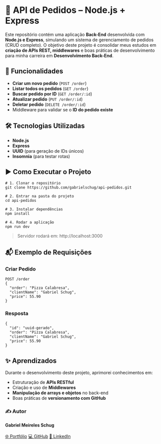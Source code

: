 # 🚀 API de Pedidos – Node.js + Express

Este repositório contém uma aplicação **Back-End** desenvolvida com **Node.js e Express**, simulando um sistema de gerenciamento de pedidos (CRUD completo).
O objetivo deste projeto é consolidar meus estudos em **criação de APIs REST, middlewares** e boas práticas de desenvolvimento para minha carreira em **Desenvolvimento Back-End**.


## 📍 Funcionalidades
- **Criar um novo pedido** (```POST /order```)
- **Listar todos os pedidos** (```GET /order```)
- **Buscar pedido por ID** (```GET /order/:id```)
- **Atualizar pedido** (```PUT /order/:id```)
- **Deletar pedido** (```DELETE /order/:id```)
- Middleware para validar se o **ID do pedido existe**

## 🛠️ Tecnologias Utilizadas
- **Node.js**
- **Express**
- **UUID** (para geração de IDs únicos)
- **Insomnia** (para testar rotas)


## ▶️ Como Executar o Projeto
```
# 1. Clonar o repositório
git clone https://github.com/gabrielschug/api-pedidos.git

# 2. Entrar na pasta do projeto
cd api-pedidos

# 3. Instalar dependências
npm install

# 4. Rodar a aplicação
npm run dev
```
> Servidor rodará em: http://localhost:3000


## 📬 Exemplo de Requisições

### Criar Pedido
```
POST /order
{
  "order": "Pizza Calabresa",
  "clientName": "Gabriel Schug",
  "price": 55.90
}
```
### Resposta
```
{
  "id": "uuid-gerado",
  "order": "Pizza Calabresa",
  "clientName": "Gabriel Schug",
  "price": 55.90
}
```
## ✨ Aprendizados

Durante o desenvolvimento deste projeto, aprimorei conhecimentos em:

- Estruturação de **APIs RESTful**
- Criação e uso de **Middlewares**
- **Manipulação de arrays e objetos** no back-end
- Boas práticas de **versionamento com GitHub**

### ✍️ Autor

#### Gabriel Meireles Schug

[🌐 Portfólio](https://gabrielschug.com.br/)
[💻 GitHub](https://github.com/gabrielschug/)
[🔗 LinkedIn](https://www.linkedin.com/in/gabrielschug/)

